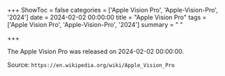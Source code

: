 +++
ShowToc = false
categories = ['Apple Vision Pro', 'Apple-Vision-Pro', '2024']
date = 2024-02-02 00:00:00
title = "Apple Vision Pro"
tags = ['Apple Vision Pro', 'Apple-Vision-Pro', '2024']
summary = " "

+++

The Apple Vision Pro was released on 2024-02-02 00:00:00.

Source: `https://en.wikipedia.org/wiki/Apple_Vision_Pro`


